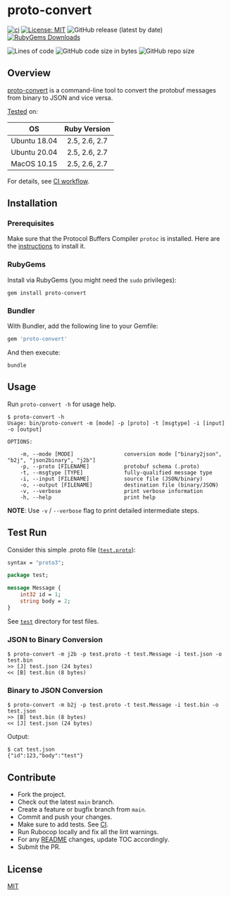 # proto-convert

[![ci](https://github.com/iamazeem/proto-convert/actions/workflows/ci.yml/badge.svg?branch=main)](https://github.com/iamazeem/proto-convert/actions/workflows/ci.yml)
[![License: MIT](https://img.shields.io/badge/license-MIT-blue.svg?style=flat-square)](https://github.com/iamAzeem/proto-convert/blob/master/LICENSE)
![GitHub release (latest by date)](https://img.shields.io/github/v/release/iamAzeem/proto-convert?style=flat-square)
[![RubyGems Downloads](https://img.shields.io/gem/dt/proto-convert?color=blue&style=flat-square)](https://rubygems.org/gems/proto-convert)

![Lines of code](https://img.shields.io/tokei/lines/github/iamAzeem/proto-convert?label=LOC&style=flat-square)
![GitHub code size in bytes](https://img.shields.io/github/languages/code-size/iamAzeem/proto-convert?style=flat-square)
![GitHub repo size](https://img.shields.io/github/repo-size/iamAzeem/proto-convert?style=flat-square)

## Overview

[proto-convert](https://github.com/iamAzeem/proto-convert) is a command-line
tool to convert the protobuf messages from binary to JSON and vice versa.

[Tested](./test/run_tests.sh) on:

| OS            | Ruby Version  |
|:-------------:|:-------------:|
| Ubuntu 18.04  | 2.5, 2.6, 2.7 |
| Ubuntu 20.04  | 2.5, 2.6, 2.7 |
| MacOS 10.15   | 2.5, 2.6, 2.7 |

For details, see [CI workflow](./.github/workflows/ci.yml).

## Installation

### Prerequisites

Make sure that the Protocol Buffers Compiler `protoc` is installed. Here are the
[instructions](https://github.com/protocolbuffers/protobuf#protocol-compiler-installation)
to install it.

### RubyGems

Install via RubyGems (you might need the `sudo` privileges):

```shell
gem install proto-convert
```

### Bundler

With Bundler, add the following line to your Gemfile:

```ruby
gem 'proto-convert'
```

And then execute:

```shell
bundle
```

## Usage

Run `proto-convert -h` for usage help.

```text
$ proto-convert -h
Usage: bin/proto-convert -m [mode] -p [proto] -t [msgtype] -i [input] -o [output]

OPTIONS:

    -m, --mode [MODE]                conversion mode ["binary2json", "b2j", "json2binary", "j2b"]
    -p, --proto [FILENAME]           protobuf schema (.proto)
    -t, --msgtype [TYPE]             fully-qualified message type
    -i, --input [FILENAME]           source file (JSON/binary)
    -o, --output [FILENAME]          destination file (binary/JSON)
    -v, --verbose                    print verbose information
    -h, --help                       print help
```

**NOTE**: Use `-v` / `--verbose` flag to print detailed intermediate steps.

## Test Run

Consider this simple .proto file ([`test.proto`](test/test.proto)):

```protobuf
syntax = "proto3";

package test;

message Message {
    int32 id = 1;
    string body = 2;
}
```

See [`test`](test) directory for test files.

### JSON to Binary Conversion

```text
$ proto-convert -m j2b -p test.proto -t test.Message -i test.json -o test.bin
>> [J] test.json (24 bytes)
<< [B] test.bin (8 bytes)
```

### Binary to JSON Conversion

```text
$ proto-convert -m b2j -p test.proto -t test.Message -i test.bin -o test.json
>> [B] test.bin (8 bytes)
<< [J] test.json (24 bytes)
```

Output:

```text
$ cat test.json
{"id":123,"body":"test"}
```

## Contribute

- Fork the project.
- Check out the latest `main` branch.
- Create a feature or bugfix branch from `main`.
- Commit and push your changes.
- Make sure to add tests. See [CI](./.github/workflows/ci.yml).
- Run Rubocop locally and fix all the lint warnings.
- For any [README](./README.md) changes, update TOC accordingly.
- Submit the PR.

## License

[MIT](https://github.com/iamAzeem/proto-convert/blob/master/LICENSE)
